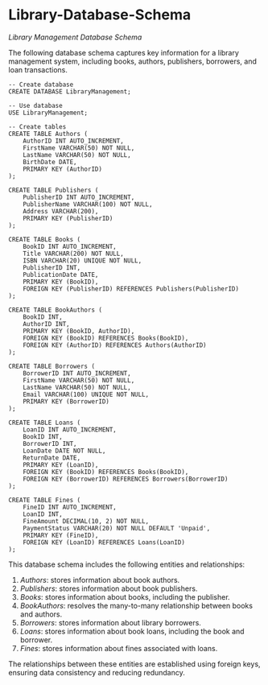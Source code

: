 # Library-Database-Schema


*Library Management Database Schema*

The following database schema captures key information for a library management system, including books, authors, publishers, borrowers, and loan transactions.

```
-- Create database
CREATE DATABASE LibraryManagement;

-- Use database
USE LibraryManagement;

-- Create tables
CREATE TABLE Authors (
    AuthorID INT AUTO_INCREMENT,
    FirstName VARCHAR(50) NOT NULL,
    LastName VARCHAR(50) NOT NULL,
    BirthDate DATE,
    PRIMARY KEY (AuthorID)
);

CREATE TABLE Publishers (
    PublisherID INT AUTO_INCREMENT,
    PublisherName VARCHAR(100) NOT NULL,
    Address VARCHAR(200),
    PRIMARY KEY (PublisherID)
);

CREATE TABLE Books (
    BookID INT AUTO_INCREMENT,
    Title VARCHAR(200) NOT NULL,
    ISBN VARCHAR(20) UNIQUE NOT NULL,
    PublisherID INT,
    PublicationDate DATE,
    PRIMARY KEY (BookID),
    FOREIGN KEY (PublisherID) REFERENCES Publishers(PublisherID)
);

CREATE TABLE BookAuthors (
    BookID INT,
    AuthorID INT,
    PRIMARY KEY (BookID, AuthorID),
    FOREIGN KEY (BookID) REFERENCES Books(BookID),
    FOREIGN KEY (AuthorID) REFERENCES Authors(AuthorID)
);

CREATE TABLE Borrowers (
    BorrowerID INT AUTO_INCREMENT,
    FirstName VARCHAR(50) NOT NULL,
    LastName VARCHAR(50) NOT NULL,
    Email VARCHAR(100) UNIQUE NOT NULL,
    PRIMARY KEY (BorrowerID)
);

CREATE TABLE Loans (
    LoanID INT AUTO_INCREMENT,
    BookID INT,
    BorrowerID INT,
    LoanDate DATE NOT NULL,
    ReturnDate DATE,
    PRIMARY KEY (LoanID),
    FOREIGN KEY (BookID) REFERENCES Books(BookID),
    FOREIGN KEY (BorrowerID) REFERENCES Borrowers(BorrowerID)
);

CREATE TABLE Fines (
    FineID INT AUTO_INCREMENT,
    LoanID INT,
    FineAmount DECIMAL(10, 2) NOT NULL,
    PaymentStatus VARCHAR(20) NOT NULL DEFAULT 'Unpaid',
    PRIMARY KEY (FineID),
    FOREIGN KEY (LoanID) REFERENCES Loans(LoanID)
);
```

This database schema includes the following entities and relationships:

1. *Authors*: stores information about book authors.
2. *Publishers*: stores information about book publishers.
3. *Books*: stores information about books, including the publisher.
4. *BookAuthors*: resolves the many-to-many relationship between books and authors.
5. *Borrowers*: stores information about library borrowers.
6. *Loans*: stores information about book loans, including the book and borrower.
7. *Fines*: stores information about fines associated with loans.

The relationships between these entities are established using foreign keys, ensuring data consistency and reducing redundancy.
